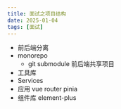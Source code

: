 ```yaml
---
title: 面试之项目结构
date: 2025-01-04
tags: [面试]
---
```


- 前后端分离
- monorepo
  - git submodule 前后端共享项目
- 工具库
- Services
- 应用 vue router pinia
- 组件库 element-plus
